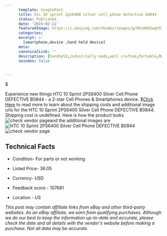 ```yaml
---
      template: SinglePost
      title: htc 10 sprint 2ps6400 silver cell phone defective b0844
      status: Published
      date: '2023-02-11'
      featuredImage: https://i.ebayimg.com/thumbs/images/g/RFoAAOSwgY9jzraI/s-l225.jpg
      categories: 
      excerpt: >-
        [smartphone,device ,hand held device]
      meta:
      canonicalLink: ''
      description: [handheld,industrially made,well crafted,Portable,Mobile,Compact,Convenient,Lightweight,Maneuverable,Man-portable,Miniature,Carriable,Hand-held,Light,Holdable,Transportable,Mobile device,Pocket-sized,On-the-go,Wireless,Cordless,Compact size,Convenient size, smartphone,device ,hand held device]
      noindex: false
      
        
---
```

$

Experience new things HTC 10 Sprint 2PS6400 Silver Cell Phone DEFECTIVE B0844 - a 2-star Cell Phones & Smartphones device.
$[Click Here](https://www.ebay.com/itm/144913396269?hash=item21bd82f22d%3Ag%3ARFoAAOSwgY9jzraI&mkevt=1&mkcid=1&mkrid=711-53200-19255-0&campid=%253CePNCampaignId%253E&customid=%253CreferenceId%253E&toolid=10049) to read more to learn about the shipping costs and additional image urls for the HTC 10 Sprint 2PS6400 Silver Cell Phone DEFECTIVE B0844. Shipping cost is undefined. Here is how the product looks ![check vendor page](https://i.ebayimg.com/thumbs/images/g/RFoAAOSwgY9jzraI/s-l225.jpg)and the additional images are![HTC 10 Sprint 2PS6400 Silver Cell Phone DEFECTIVE B0844](https://i.ebayimg.com/images/g/RFoAAOSwgY9jzraI/s-l1200.jpg)![check vendor page](https://origin-galleryplus.ebayimg.com/ws/web/144913396269_2_0_1/225x225.jpg,https://origin-galleryplus.ebayimg.com/ws/web/144913396269_3_0_1/225x225.jpg)



 ## Technical Facts 



     
      

 - Condition- For parts or not working 


      

 - Listed Price- 36.05 


      

 - Currency- USD 


      

 - Feedback score - 107681 


      

 - Location - US 


      
      

 *_This post may contain affiliate links from eBay and other third-party websites. As an eBay affiliate, we earn from qualifying purchases. Although we do our best to keep the information up-to-date and accurate, please check the date and all details with the vendor's website before making a purchase. Not all data may be accurate._*






